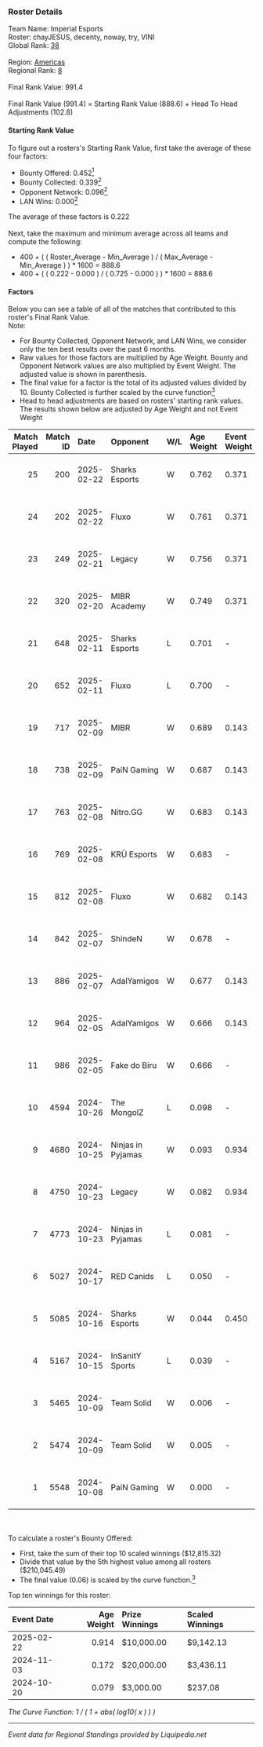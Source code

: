 ### Roster Details<br />
Team Name: Imperial Esports<br />
Roster: chayJESUS, decenty, noway, try, VINI<br />
Global Rank: [38](../standings_global.md)<br />
<br />
Region: [Americas]( ../standings_americas.md)<br />
Regional Rank: [8]( ../standings_americas.md)<br />
<br />
Final Rank Value:  991.4<br />
<br />
Final Rank Value (991.4) = Starting Rank Value (888.6) + Head To Head Adjustments (102.8)<br />

#### Starting Rank Value<br />
To figure out a rosters's Starting Rank Value, first take the average of these four factors:<br />
- Bounty Offered: 0.452[<sup>1</sup>](#table2)
- Bounty Collected: 0.339[<sup>2</sup>](#table1)
- Opponent Network: 0.096[<sup>2</sup>](#table1)
- LAN Wins: 0.000[<sup>2</sup>](#table1)

The average of these factors is 0.222<br />
<br />
Next, take the maximum and minimum average across all teams and compute the following:<br />
- 400 + ( ( Roster_Average - Min_Average ) / ( Max_Average - Min_Average ) ) * 1600 = 888.6
- 400 + ( ( 0.222 - 0.000 ) / ( 0.725 - 0.000 ) ) * 1600 = 888.6


#### Factors<br />
Below you can see a table of all of the matches that contributed to this roster's Final Rank Value.<br />
Note:<br />

- For Bounty Collected, Opponent Network, and LAN Wins, we consider only the ten best results over the past 6 months.
- Raw values for those factors are multiplied by Age Weight. Bounty and Opponent Network values are also multiplied by Event Weight. The adjusted value is shown in parenthesis.
- The final value for a factor is the total of its adjusted values divided by 10. Bounty Collected is further scaled by the curve function[<sup>3</sup>](#curveFunction)
- Head to head adjustments are based on rosters' starting rank values. The results shown below are adjusted by Age Weight and not Event Weight
<span id="table1"></span><br />


| Match Played | Match ID | Date       | Opponent          | W/L | Age Weight | Event Weight | Bounty Collected | Opponent Network | LAN Wins  | H2H Adj. | Roster                                    |
| -: | -: | :- | :- | :- | :- | :- | :- | :- | :- | -: | :- |
|           25 |      200 | 2025-02-22 | Sharks Esports    | W   | 0.762      | 0.371        | 0.051 (0.017)    | 0.636 (0.215)    | 0 (0.000) |    14.54 | chayJESUS, decenty, noway, try, VINI      |
|           24 |      202 | 2025-02-22 | Fluxo             | W   | 0.761      | 0.371        | 0.050 (0.017)    | 0.411 (0.139)    | 0 (0.000) |    12.02 | chayJESUS, decenty, noway, try, VINI      |
|           23 |      249 | 2025-02-21 | Legacy            | W   | 0.756      | 0.371        | 0.032 (0.011)    | 0.556 (0.187)    | 0 (0.000) |     9.56 | chayJESUS, decenty, noway, try, VINI      |
|           22 |      320 | 2025-02-20 | MIBR Academy      | W   | 0.749      | 0.371        | -                | 0.361 (0.120)    | 0 (0.000) |     4.69 | chayJESUS, decenty, noway, try, VINI, zqk |
|           21 |      648 | 2025-02-11 | Sharks Esports    | L   | 0.701      | -            | -                | -                | -         |    -8.20 | chayJESUS, decenty, noway, try, VINI      |
|           20 |      652 | 2025-02-11 | Fluxo             | L   | 0.700      | -            | -                | -                | -         |   -11.07 | chayJESUS, decenty, noway, try, VINI      |
|           19 |      717 | 2025-02-09 | MIBR              | W   | 0.689      | 0.143        | 0.105 (0.012)    | -                | 0 (0.000) |    17.77 | chayJESUS, decenty, noway, try, VINI      |
|           18 |      738 | 2025-02-09 | PaiN Gaming       | W   | 0.687      | 0.143        | 0.357 (0.042)    | 0.371 (0.044)    | 0 (0.000) |    21.21 | chayJESUS, decenty, noway, try, VINI      |
|           17 |      763 | 2025-02-08 | Nitro.GG          | W   | 0.683      | 0.143        | 0.001 (0.000)    | 0.387 (0.045)    | 0 (0.000) |     4.07 | chayJESUS, decenty, noway, try, VINI      |
|           16 |      769 | 2025-02-08 | KRÜ Esports       | W   | 0.683      | -            | -                | -                | 0 (0.000) |     5.34 | chayJESUS, decenty, noway, try, VINI      |
|           15 |      812 | 2025-02-08 | Fluxo             | W   | 0.682      | 0.143        | 0.050 (0.006)    | 0.411 (0.048)    | 0 (0.000) |    12.39 | chayJESUS, decenty, noway, try, VINI      |
|           14 |      842 | 2025-02-07 | ShindeN           | W   | 0.678      | -            | -                | -                | 0 (0.000) |     4.35 | chayJESUS, decenty, noway, try, VINI      |
|           13 |      886 | 2025-02-07 | AdalYamigos       | W   | 0.677      | 0.143        | -                | 0.484 (0.056)    | -         |     6.25 | chayJESUS, decenty, noway, try, VINI      |
|           12 |      964 | 2025-02-05 | AdalYamigos       | W   | 0.666      | 0.143        | -                | 0.484 (0.055)    | -         |     6.29 | chayJESUS, decenty, noway, try, VINI      |
|           11 |      986 | 2025-02-05 | Fake do Biru      | W   | 0.666      | -            | -                | -                | -         |     3.42 | chayJESUS, decenty, noway, try, VINI      |
|           10 |     4594 | 2024-10-26 | The MongolZ       | L   | 0.098      | -            | -                | -                | -         |    -0.01 | decenty, felps, noway, try, VINI          |
|            9 |     4680 | 2024-10-25 | Ninjas in Pyjamas | W   | 0.093      | 0.934        | 0.015 (0.002)    | -                | -         |     1.28 | decenty, felps, noway, try, VINI          |
|            8 |     4750 | 2024-10-23 | Legacy            | W   | 0.082      | 0.934        | 0.032 (0.003)    | 0.556 (0.051)    | -         |     1.18 | decenty, felps, noway, try, VINI          |
|            7 |     4773 | 2024-10-23 | Ninjas in Pyjamas | L   | 0.081      | -            | -                | -                | -         |    -1.44 | decenty, felps, noway, try, VINI          |
|            6 |     5027 | 2024-10-17 | RED Canids        | L   | 0.050      | -            | -                | -                | -         |    -1.07 | decenty, felps, noway, try, VINI          |
|            5 |     5085 | 2024-10-16 | Sharks Esports    | W   | 0.044      | 0.450        | 0.051 (0.001)    | -                | -         |     1.04 | decenty, felps, noway, try, VINI          |
|            4 |     5167 | 2024-10-15 | InSanitY Sports   | L   | 0.039      | -            | -                | -                | -         |    -0.95 | decenty, felps, noway, try, VINI          |
|            3 |     5465 | 2024-10-09 | Team Solid        | W   | 0.006      | -            | -                | -                | -         |     0.08 | decenty, felps, noway, try, VINI          |
|            2 |     5474 | 2024-10-09 | Team Solid        | W   | 0.005      | -            | -                | -                | -         |     0.08 | decenty, felps, noway, try, VINI          |
|            1 |     5548 | 2024-10-08 | PaiN Gaming       | W   | 0.000      | -            | -                | -                | -         |     0.00 | decenty, felps, noway, try, VINI          |

<br />
<span id="table2"></span><br />
To calculate a roster's Bounty Offered:<br />

- First, take the sum of their top 10 scaled winnings ($12,815.32)
- Divide that value by the 5th highest value among all rosters ($210,045.49)
- The final value (0.06) is scaled by the curve function.[<sup>3</sup>](#curveFunction)

Top ten winnings for this roster:<br />

| Event Date | Age Weight | Prize Winnings | Scaled Winnings |
| :- | -: | :- | :- |
| 2025-02-22 |      0.914 | $10,000.00     | $9,142.13       |
| 2024-11-03 |      0.172 | $20,000.00     | $3,436.11       |
| 2024-10-20 |      0.079 | $3,000.00      | $237.08         |


<span id="curveFunction"></span>_The Curve Function: 1 / ( 1 + abs( log10( x ) ) )_<br />

---
_Event data for Regional Standings provided by Liquipedia.net_<br />
